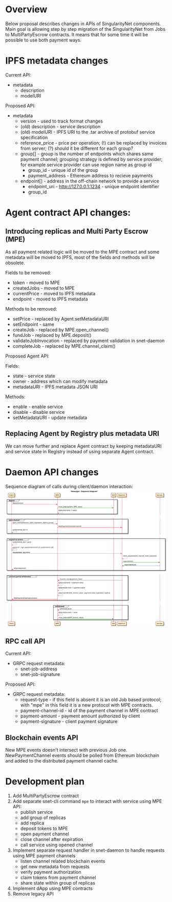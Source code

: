 # Overview

Below proposal describes changes in APIs of SingularityNet components. Main
goal is allowing step by step migration of the SingularityNet from Jobs to
MultiPartyEscrow contracts. It means that for some time it will be possible to
use both payment ways.

# IPFS metadata changes

Current API:

- metadata
  - description
  - modelURI

Proposed API:

- metadata
  - version - used to track format changes
  - (old) description - service description
  - (old) modelURI - IPFS URI to the .tar archive of protobuf service specification
  - reference_price - price per operation;
  (!) can be replaced by invoices from server;
  (?) should it be different for each group?
  - group[] - group is the number of endpoints which shares same payment channel; grouping strategy is defined by service provider; for example service provider can use region name as group id
    - group_id - unique id of the group
    - payment_address - Ethereum address to recieve payments
  - endpoint[] - address in the off-chain network to provide a service
    - endpoint_uri - http://127.0.0.1:1234 - unique endpoint identifier
    - group_id

# Agent contract API changes:

## Introducing replicas and Multi Party Escrow (MPE)

As all payment related logic will be moved to the MPE contract and some
metadata will be moved to IPFS, most of the fields and methods will be
obsolete.

Fields to be removed:
- token - moved to MPE
- createdJobs - moved to MPE
- currentPrice - moved to IPFS metadata
- endpoint - moved to IPFS metadata

Methods to be removed:
- setPrice - replaced by Agent.setMetadataURI
- setEndpoint - same
- createJob - replaced by MPE.open_channel()
- fundJob - replaced by MPE.deposit()
- validateJobInvocation - replaced by payment validation in snet-daemon
- completeJob - replaced by MPE.channel_claim()

Proposed Agent API:

Fields:
- state - service state
- owner - address which can modify metadata
- metadataURI - IPFS metadata JSON URI

Methods:
- enable - enable service
- disable - disable service
- setMetadataURI - update metadata

## Replacing Agent by Registry plus metadata URI

We can move further and replace Agent contract by keeping metadataURI and service
state in Registry instead of using separate Agent contract.

# Daemon API changes

Sequence diagram of calls during client/daemon interaction:
![Client/daemon interaction sequence diagram](clientDaemonInteractionSequenceDiagram.svg "Client/daemon interaction diagram")

## RPC call API

Current API:

- GRPC request metadata:
  - snet-job-address
  - snet-job-signature

Proposed API:

- GRPC request metadata:
  - request-type - if this field is absent it is an old Job based protocol; with
    "mpe" in this field it is a new protocol with MPE contracts.
  - payment-channel-id - id of the payment channel in MPE contract
  - payment-amount - payment amount authorized by client
  - payment-signature - client payment signature

## Blockchain events API

New MPE events doesn't intersect with previous Job one. NewPaymentChannel
events should be polled from Ethereum blockchain and added to the distributed
payment channel cache.

# Development plan

1. Add MultiPartyEscrow contract
2. Add separate snet-cli command ```mpe``` to interact with service using MPE API:
   - publish service
   - add group of replicas
   - add replica
   - deposit tokens to MPE
   - open payment channel
   - close channel after expiration
   - call service using opened channel
3. Implement separate request handler in snet-daemon to handle requests using
   MPE payment channels
   - listen channel related blockchain events
   - get new metadata from requests
   - verify payment authorization
   - claim tokens from payment channel
   - share state within group of replicas
4. Implement dApp using MPE contracts
5. Remove legacy API

